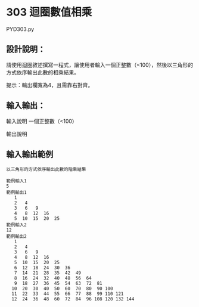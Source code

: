 # 303 迴圈數值相乘
PYD303.py
## 設計說明：
請使用迴圈敘述撰寫一程式，讓使用者輸入一個正整數（<100），然後以三角形的方式依序輸出此數的相乘結果。

提示：輸出欄寬為4，且需靠右對齊。

## 輸入輸出：
輸入說明
一個正整數（<100）

輸出說明

## 輸入輸出範例
```
以三角形的方式依序輸出此數的階乘結果

範例輸入1
5
範例輸出1
   1
   2   4
   3   6   9
   4   8  12  16
   5  10  15  20  25
範例輸入2
12
範例輸出2
   1
   2   4
   3   6   9
   4   8  12  16
   5  10  15  20  25
   6  12  18  24  30  36
   7  14  21  28  35  42  49
   8  16  24  32  40  48  56  64
   9  18  27  36  45  54  63  72  81
  10  20  30  40  50  60  70  80  90 100
  11  22  33  44  55  66  77  88  99 110 121
  12  24  36  48  60  72  84  96 108 120 132 144
```
